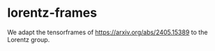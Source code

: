 # lorentz-frames

We adapt the tensorframes of https://arxiv.org/abs/2405.15389 to the Lorentz group.